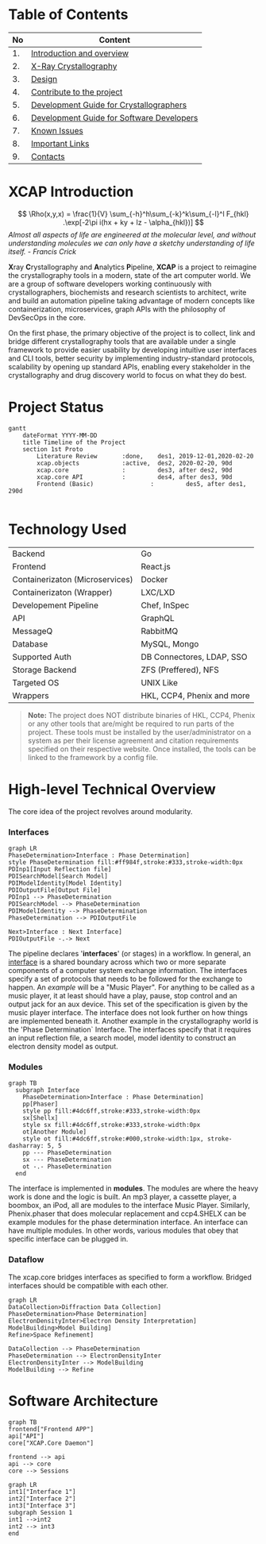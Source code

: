 # Table of Contents

| No | Content |
|--|--|
| 1. | [Introduction and overview](/index.html)  |
| 2. | [X-Ray Crystallography](/crystallography.html) |
| 3. | [Design](/design.html) |
| 4. | [Contribute to the project](/contributing.html)|
| 5. | [Development Guide for Crystallographers](/devlopmentGuideForCrystallographers.html) |
| 6. | [Development Guide for Software Developers](/devlopmentGuideForSoftwareDevelopers.html)
| 7. | [Known Issues](/issues.html)
| 8. | [Important Links](/links.html)
| 9. | [Contacts](/contacts.html)

# XCAP Introduction

$$
\Rho(x,y,x) = \frac{1}{V} \sum_{-h}^h\sum_{-k}^k\sum_{-l}^l F_{hkl} .\exp[-2\pi i(hx + ky + lz - \alpha_{hkl})]
$$
*Almost all aspects of life are engineered at the molecular level, and without understanding molecules we can only have a sketchy understanding of life itself. - *Francis Crick**

**X**ray **C**rystallography and **A**nalytics **P**ipeline, **XCAP** is a project to reimagine the crystallography tools in a modern, state of the art computer world. We are a group of software developers working continuously with crystallographers, biochemists and research scientists to architect, write and build an automation pipeline taking advantage of modern concepts like containerization, microservices, graph APIs with the philosophy of DevSecOps in the core.

On the first phase, the primary objective of the project is to collect, link and bridge different crystallography tools that are available under a single framework to provide easier usability by developing intuitive user interfaces and CLI tools, better security by implementing industry-standard protocols, scalability by opening up standard APIs, enabling every stakeholder in the crystallography and drug discovery world to focus on what they do best.


# Project Status

```mermaid
gantt
	dateFormat YYYY-MM-DD 
	title Timeline of the Project
	section 1st Proto
		Literature Review       :done,    des1, 2019-12-01,2020-02-20
		xcap.objects            :active,  des2, 2020-02-20, 90d
		xcap.core               :         des3, after des2, 90d
		xcap.core API         	:         des4, after des3, 90d
		Frontend (Basic)             	:         des5, after des1, 290d
		
```

 # Technology Used
 
|  |  |
|--|--|
 | Backend | Go |
 | Frontend | React.js |
 | Containerizaton (Microservices) | Docker |
 | Containerizaton (Wrapper) | LXC/LXD |
 | Developement Pipeline | Chef, InSpec |
 | API | GraphQL |
 | MessageQ | RabbitMQ |
 | Database | MySQL, Mongo |
 | Supported Auth | DB Connectores, LDAP, SSO |
 | Storage Backend | ZFS (Preffered), NFS |
 | Targeted OS | UNIX Like |
 | Wrappers | HKL, CCP4, Phenix and more|
  
  > **Note:** The project does NOT distribute binaries of HKL, CCP4, Phenix or any other tools that are/might be required to run parts of the project. These tools must be installed by the user/administrator on a system as per their license agreement and citation requirements specified on their respective website. Once installed, the tools can be linked to the framework by a config file. 

# High-level Technical Overview

The core idea of the project revolves around modularity. 
### Interfaces
```mermaid
graph LR
PhaseDetermination>Interface : Phase Determination]
style PhaseDetermination fill:#ff984f,stroke:#333,stroke-width:0px
PDInp1[Input Reflection file]
PDISearchModel[Search Model]
PDIModelIdentity[Model Identity]
PDIOutputFile[Output File]
PDInp1 --> PhaseDetermination
PDISearchModel --> PhaseDetermination
PDIModelIdentity --> PhaseDetermination
PhaseDetermination --> PDIOutputFile

Next>Interface : Next Interface]
PDIOutputFile -.-> Next

```
The pipeline declares '**interfaces**' (or stages) in a workflow. In general, an [interface](https://en.wikipedia.org/wiki/Interface_%28computing%29) is a shared boundary across which two or more separate components of a computer system exchange information. The interfaces specify a set of protocols that needs to be followed for the exchange to happen. 
An *example* will be a "Music Player".  For anything to be called as a music player, it at least should have a play, pause, stop control and an output jack for an aux device. This set of the specification is given by the music player interface. The interface does not look further on how things are implemented beneath it. Another example in the crystallography world is the 'Phase Determination` Interface. The interfaces specify that it requires an input reflection file, a search model, model identity to construct an electron density model as output. 
### Modules
```mermaid
graph TB   
  subgraph Interface
	PhaseDetermination>Interface : Phase Determination]
	pp[Phaser]
	style pp fill:#4dc6ff,stroke:#333,stroke-width:0px
	sx[Shellx]
	style sx fill:#4dc6ff,stroke:#333,stroke-width:0px
	ot[Another Module]
	style ot fill:#4dc6ff,stroke:#000,stroke-width:1px, stroke-dasharray: 5, 5
	pp --- PhaseDetermination
	sx --- PhaseDetermination
	ot -.- PhaseDetermination
  end

```

The interface is implemented in **modules**.  The modules are where the heavy work is done and the logic is built. An mp3 player, a cassette player, a boombox, an iPod, all are modules to the interface Music  Player.
Similarly, Phenix.phaser that does molecular replacement and ccp4.SHELX can be example modules for the phase determination interface.
An interface can have multiple modules. In other words, various modules that obey that specific interface can be plugged in.

### Dataflow
The xcap.core bridges interfaces as specified to form a workflow. Bridged interfaces should be compatible with each other.
```mermaid
graph LR
DataCollection>Diffraction Data Collection]
PhaseDetermination>Phase Determination]
ElectronDensityInter>Electron Density Interpretation]
ModelBuilding>Model Building]
Refine>Space Refinement]

DataCollection --> PhaseDetermination
PhaseDetermination --> ElectronDensityInter
ElectronDensityInter --> ModelBuilding
ModelBuilding --> Refine
```

# Software Architecture

```mermaid
graph TB
frontend["Frontend APP"]
api["API"]
core["XCAP.Core Daemon"]

frontend --> api
api --> core
core --> Sessions
```
```mermaid
graph LR
int1["Interface 1"]
int2["Interface 2"]
int3["Interface 3"]
subgraph Session 1
int1 -->int2
int2 --> int3
end
```




<!--stackedit_data:
eyJoaXN0b3J5IjpbMTcxMTQ3MjEzNCw5NDI3ODc5Myw1NDUwOD
gzODMsNTUzNjY1NjY2LC0xNjYwODA1Mzk3XX0=
-->